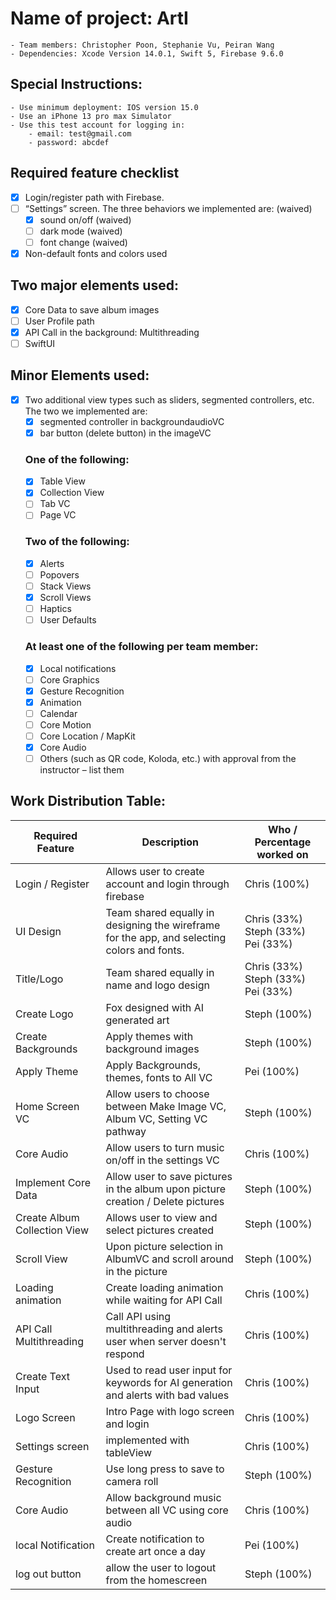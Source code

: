 # **Name of project: ArtI**
    - Team members: Christopher Poon, Stephanie Vu, Peiran Wang
    - Dependencies: Xcode Version 14.0.1, Swift 5, Firebase 9.6.0

## **Special Instructions:**
    - Use minimum deployment: IOS version 15.0
    - Use an iPhone 13 pro max Simulator
    - Use this test account for logging in:
        - email: test@gmail.com
        - password: abcdef

## **Required feature checklist**
- [x] Login/register path with Firebase.
- [ ] “Settings” screen. The three behaviors we implemented are: (waived)
    - [x] sound on/off (waived)
    - [ ] dark mode (waived)
    - [ ] font change (waived)
- [x] Non-default fonts and colors used

## **Two major elements used:**
- [x] Core Data to save album images 
- [ ] User Profile path
- [x] API Call in the background: Multithreading
- [ ] SwiftUI

## **Minor Elements used:**
- [x] Two additional view types such as sliders, segmented controllers, etc. The two we implemented are: 
    - [x] segmented controller in backgroundaudioVC 
    - [x] bar button (delete button) in the imageVC
    ### **One of the following:**
    - [x] Table View
    - [x] Collection View
    - [ ] Tab VC
    - [ ] Page VC

    ### **Two of the following:**
    - [x] Alerts
    - [ ] Popovers
    - [ ] Stack Views
    - [x] Scroll Views
    - [ ] Haptics
    - [ ] User Defaults

    ### **At least one of the following per team member:**
    - [x] Local notifications
    - [ ] Core Graphics
    - [x] Gesture Recognition
    - [x] Animation
    - [ ] Calendar
    - [ ] Core Motion
    - [ ] Core Location / MapKit
    - [x] Core Audio
    - [ ] Others (such as QR code, Koloda, etc.) with approval from the instructor – list them

## **Work Distribution Table:**
| Required Feature    | Description                                                                                       | Who / Percentage worked on         |
| ------------------- | --------------------------------------------------------------------------------------------------| -----------------------------------|
| Login / Register    | Allows user to create account and login through firebase                                          | Chris (100%)                       |
| UI Design           | Team shared equally in designing the wireframe for the app, and selecting colors and fonts.       | Chris (33%) Steph (33%) Pei (33%)  |
| Title/Logo          | Team shared equally in name and logo design                                                       | Chris (33%) Steph (33%) Pei (33%)  |
| Create Logo         | Fox designed with AI generated art                                                                | Steph (100%)                       |
| Create Backgrounds  | Apply themes with background images                                                               | Steph (100%)                       |
| Apply Theme         | Apply Backgrounds, themes, fonts  to All VC                                                       | Pei   (100%)                       |
| Home Screen VC       | Allow users to choose between Make Image VC, Album VC, Setting VC pathway                        | Steph (100%)                       |
| Core Audio          | Allow users to turn music on/off in the settings VC                                               | Chris (100%)                       |
| Implement Core Data | Allow user to save pictures in the album upon picture creation / Delete pictures                  | Steph (100%)                       |
| Create Album Collection View | Allows user to view and select pictures created                                          | Steph (100%)                       |
| Scroll View         | Upon picture selection in AlbumVC and scroll around in the picture                                | Steph (100%)                       |
| Loading animation   | Create loading animation while waiting for API Call                                               | Chris (100%)                       |
| API Call Multithreading | Call API using multithreading and alerts user when server doesn't respond                     | Chris (100%)                       |
| Create Text Input   | Used to read user input for keywords for AI generation and alerts with bad values                 | Chris (100%)                       |
| Logo Screen         | Intro Page with logo screen and login                                                             | Chris (100%)                       |
| Settings screen     | implemented with tableView                                                                        | Chris (100%)                       |
| Gesture Recognition | Use long press to save to camera roll                                                             | Steph (100%)                       |
| Core Audio          | Allow background music between all VC using core audio                                            | Chris (100%)                       |
| local Notification  | Create notification to create art once a day                                                      | Pei   (100%)                       |
| log out button      | allow the user to logout from the homescreen                                                      | Steph (100%)                       |